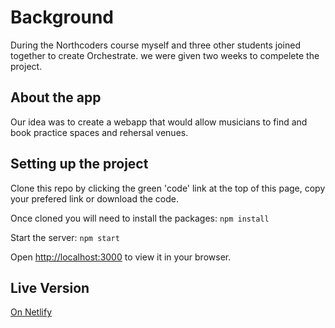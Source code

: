 # Background

During the Northcoders course myself and three other students joined together to create Orchestrate.
we were given two weeks to compelete the project.

## About the app

Our idea was to create a webapp that would allow musicians to find and book practice spaces and rehersal venues.

## Setting up the project

Clone this repo by clicking the green 'code' link at the top of this page, copy your prefered link or download the code.

Once cloned you will need to install the packages:
``npm install``

Start the server:
``npm start``

Open [http://localhost:3000](http://localhost:3000) to view it in your browser.

## Live Version

[On Netlify](https://orchestrate.netlify.app/)


